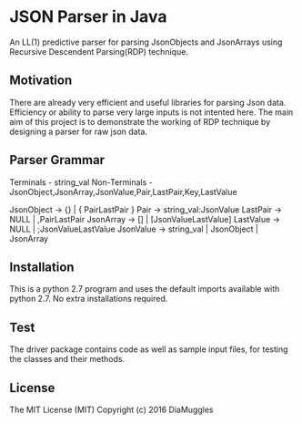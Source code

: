 # JSON Parser in Java 

An LL(1) predictive parser for parsing JsonObjects and JsonArrays using Recursive Descendent Parsing(RDP) technique.

## Motivation
There are already very efficient and useful libraries for parsing Json data. Efficiency or ability to parse very large inputs is not intented here. The main aim of this project is to demonstrate the working of RDP technique by designing a parser for raw json data.


## Parser Grammar
Terminals - string_val
Non-Terminals - JsonObject,JsonArray,JsonValue,Pair,LastPair,Key,LastValue

JsonObject -> {} | { PairLastPair }
Pair -> string_val:JsonValue
LastPair -> NULL | ,PairLastPair
JsonArray -> [] | [JsonValueLastValue]
LastValue -> NULL | ;JsonValueLastValue
JsonValue -> string_val | JsonObject | JsonArray


## Installation
This is a python 2.7 program and uses the default imports available with python 2.7. No extra installations required.

## Test
The driver package contains code as well as sample input files, for testing the classes and their methods.

## License
The MIT License (MIT)
Copyright (c) 2016 DiaMuggles

